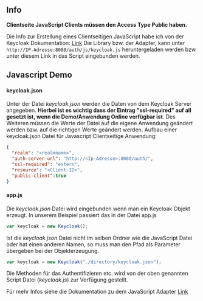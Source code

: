 ## Info

**Clientseite JavaScript Clients müssen den Access Type Public haben.**

Die Info zur Erstellung eines Clientseitigen JavaScript habe ich von der Keycloak Dokumentation: [Link](https://www.keycloak.org/docs/latest/securing_apps/#_javascript_adapter) 
Die Library bzw. der Adapter, kann unter `http://IP-Adresse:8080/auth/js/keycloak.js` heruntergeladen werden bzw. unter diesem Link in das Script eingebunden werden.

## Javascript Demo

#### keycloak.json

Unter der Datei *keycloak.json* werden die Daten von dem Keycloak Server angegeben. **Hierbei ist es wichtig dass der Eintrag "ssl-required" auf all gesetzt ist, wenn die Demo/Anwendung Online verfügbar ist**.  Des Weiteren müssen die Werte der Datei auf die eigene Anwendung geändert werden bzw. auf die richtigen Werte geändert werden.
Aufbau einer keycloak.json Datei für Javascript Clientseitige Anwendung:

````json
{
  "realm": "<realmname>",
  "auth-server-url": "http://<Ip-Adresse>:8080/auth/",
  "ssl-required": "extern",
  "resource": "<Client-ID>",
  "public-client":true
}
````

#### app.js

Die *keycloak.json* Datei wird eingebunden wenn man ein Keycloak Objekt erzeugt. In unserem Beispiel passiert das in der Datei app.js 

````javascript
var keycloak = new Keycloak();
````

Ist die *keycloak.json* Datei nicht im selben Ordner wie die JavaScript Datei  oder hat einen anderen Namen, so muss man den Pfad als Parameter übergeben bei der Objekterzeugung.

````javascript
var keycloak = new Keycloak("./directory/keycloak.json");
````

Die Methoden für das Authentifizieren etc. wird von der oben genannten Script Datei (*keycloak.js*) zur Verfügung gestellt.

Für mehr Infos siehe die Dokumentation zu dem JavaScript Adapter [Link](https://www.keycloak.org/docs/latest/securing_apps/#_javascript_adapter) 